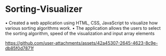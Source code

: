# Sorting-Visualizer

•	Created a web application using HTML, CSS, JavaScript to visualize how various sorting algorithms work.
•	The application allows the users to select the sorting algorithm, speed of the visualization and input array elements



https://github.com/user-attachments/assets/42a45307-2645-4623-8c9e-db85f0d7871f

